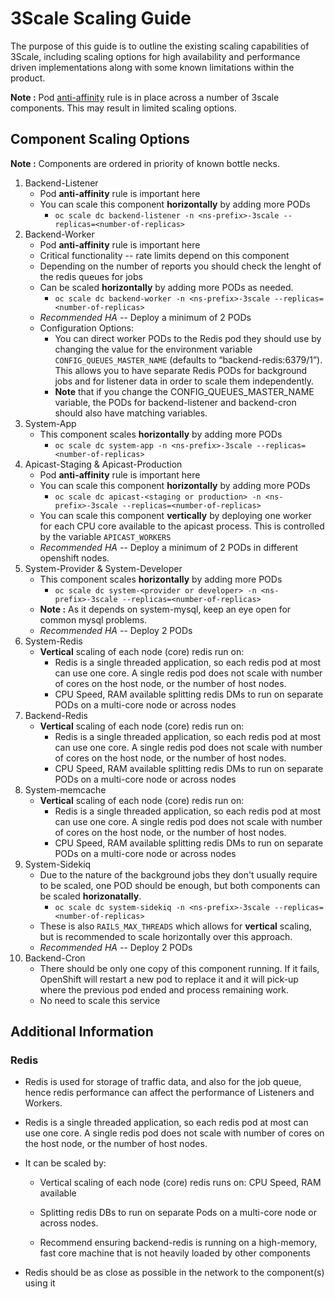 # 3Scale Scaling Guide
The purpose of this guide is to outline the existing scaling capabilities of 3Scale, including scaling options for high availability and performance driven implementations along with some known limitations within the product.

**Note :** Pod [anti-affinity](https://kubernetes.io/docs/concepts/configuration/assign-pod-node/#affinity-and-anti-affinity) rule is in place across a number of 3scale components. This may result in limited scaling options.

## Component Scaling Options
**Note :** Components are ordered in priority of known bottle necks.


1. Backend-Listener
    - Pod **anti-affinity** rule is important here
    - You can scale this component **horizontally** by adding more PODs
        - `oc scale dc backend-listener -n <ns-prefix>-3scale --replicas=<number-of-replicas>`
1. Backend-Worker
    - Pod **anti-affinity** rule is important here
    - Critical functionality -- rate limits depend on this component
    - Depending on the number of reports you should check the lenght of the redis queues for jobs
    - Can be scaled **horizontally** by adding more PODs as needed.
        - `oc scale dc backend-worker -n <ns-prefix>-3scale --replicas=<number-of-replicas>`
    - *Recommended HA --* Deploy a minimum of 2 PODs
    - Configuration Options:
        - You can direct worker PODs to the Redis pod they should use by changing the value for the environment variable `CONFIG_QUEUES_MASTER_NAME` (defaults to “backend-redis:6379/1”). This allows you to have separate Redis PODs for background jobs and for listener data in order to scale them independently.
        - **Note** that if you change the CONFIG_QUEUES_MASTER_NAME variable, the PODs for backend-listener and backend-cron should also have matching variables.
1. System-App
    - This component scales **horizontally** by adding more PODs
        - `oc scale dc system-app -n <ns-prefix>-3scale --replicas=<number-of-replicas>`
1. Apicast-Staging & Apicast-Production
    - Pod **anti-affinity** rule is important here
    - You can scale this component **horizontally** by adding more PODs
        - `oc scale dc apicast-<staging or production> -n <ns-prefix>-3scale --replicas=<number-of-replicas>`
    - You can scale this component **vertically** by deploying one worker for each CPU core available to the apicast process. This is controlled by the variable `APICAST_WORKERS`
    - *Recommended HA --* Deploy a minimum of 2 PODs in different openshift nodes.
1. System-Provider & System-Developer
    - This component scales **horizontally** by adding more PODs
        - `oc scale dc system-<provider or developer> -n <ns-prefix>-3scale --replicas=<number-of-replicas>`
    - **Note :** As it depends on system-mysql, keep an eye open for common mysql problems.
    - *Recommended HA --* Deploy 2 PODs
1. System-Redis
    - **Vertical** scaling of each node (core) redis run on: 
        - Redis is a single threaded application, so each redis pod at most can use one core. A single redis pod does not scale with number of cores on the host node, or the number of host nodes.
        - CPU Speed, RAM available splitting redis DMs to run on separate PODs on a multi-core node or across nodes
1. Backend-Redis
    - **Vertical** scaling of each node (core) redis run on: 
        - Redis is a single threaded application, so each redis pod at most can use one core. A single redis pod does not scale with number of cores on the host node, or the number of host nodes.
        - CPU Speed, RAM available splitting redis DMs to run on separate PODs on a multi-core node or across nodes
1. System-memcache
    - **Vertical** scaling of each node (core) redis run on: 
        - Redis is a single threaded application, so each redis pod at most can use one core. A single redis pod does not scale with number of cores on the host node, or the number of host nodes.
        - CPU Speed, RAM available splitting redis DMs to run on separate PODs on a multi-core node or across nodes
1. System-Sidekiq 
    - Due to the nature of the background jobs they don't usually require to be scaled, one POD should be enough, but both components can be scaled **horizonatally**.
        - `oc scale dc system-sidekiq -n <ns-prefix>-3scale --replicas=<number-of-replicas>`
    - These is also `RAILS_MAX_THREADS` which allows for **vertical** scaling, but is recommended to scale horizontally over this approach.
    - *Recommended HA --* Deploy 2 PODs
1. Backend-Cron
    - There should be only one copy of this component running. If it fails, OpenShift will restart a new pod to replace it and it will pick-up where the previous pod ended and process remaining work.
    - No need to scale this service

## Additional Information

### Redis
- Redis is used for storage of traffic data, and also for the job queue, hence redis performance can affect the performance of Listeners and Workers.

- Redis is a single threaded application, so each redis pod at most can use one core.
A single redis pod does not scale with number of cores on the host node, or the number of host nodes.

- It can be scaled by:
    - Vertical scaling of each node (core) redis runs on: CPU Speed, RAM available
    - Splitting redis DBs to run on separate Pods on a multi-core node or across nodes.

    - Recommend ensuring backend-redis is running on a high-memory, fast core machine that is not heavily loaded by other components

- Redis should be as close as possible in the network to the component(s) using it
